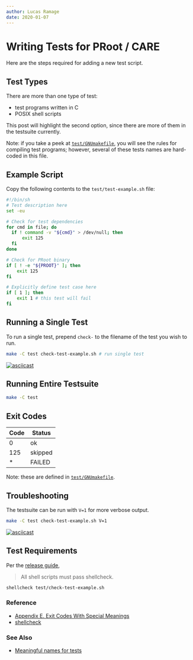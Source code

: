 ```yaml
---
author: Lucas Ramage
date: 2020-01-07
---
```


# Writing Tests for PRoot / CARE

Here are the steps required for adding a new test script.

## Test Types

There are more than one type of test:

- test programs written in C
- POSIX shell scripts

This post will highlight the second option, since there are more of them in the testsuite currently.

Note: if you take a peek at [`test/GNUmakefile`](https://github.com/proot-me/proot/blob/master/test/GNUmakefile), you will see the rules for compiling test programs; however, several of these tests names are hard-coded in this file.

## Example Script

Copy the following contents to the `test/test-example.sh` file:

```sh
#!/bin/sh
# Test description here
set -eu

# Check for test dependencies
for cmd in file; do
  if ! command -v "${cmd}" > /dev/null; then
      exit 125
  fi
done

# Check for PRoot binary
if [ ! -e "${PROOT}" ]; then
    exit 125
fi

# Explicitly define test case here
if [ 1 ]; then
    exit 1 # this test will fail
fi
```

## Running a Single Test

To run a single test, prepend `check-` to the filename of the test you wish to run.

```sh
make -C test check-test-example.sh # run single test
```

[![asciicast](https://asciinema.org/a/318232.svg)](https://asciinema.org/a/318232)

## Running Entire Testsuite

```sh
make -C test
```

## Exit Codes

| Code | Status  |
|------|---------|
| 0    | ok      |
| 125  | skipped |
| *    | FAILED  |

Note: these are defined in [`test/GNUmakefile`](https://github.com/proot-me/proot/blob/master/test/GNUmakefile#L91).

## Troubleshooting

The testsuite can be run with `V=1` for more verbose output.

```sh
make -C test check-test-example.sh V=1
```

[![asciicast](https://asciinema.org/a/318233.svg)](https://asciinema.org/a/318233)

## Test Requirements

Per the [release guide](https://github.com/proot-me/proot/blob/master/doc/howto-release.rst),

> All shell scripts must pass shellcheck.

```sh
shellcheck test/check-test-example.sh
```

### Reference

- [Appendix E. Exit Codes With Special Meanings](http://tldp.org/LDP/abs/html/exitcodes.html)
- [shellcheck](https://www.shellcheck.net)

### See Also

- [Meaningful names for tests](https://github.com/proot-me/proot/issues/164)
